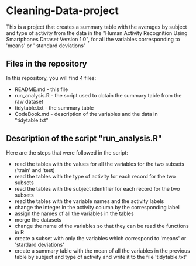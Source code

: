 # Cleaning-Data-project

This is a project that creates a summary table with the averages by subject and type of activity from the data in the "Human Activity Recognition Using Smartphones Dataset Version 1.0", for all the variables corresponding to 'means' or ' standard deviations'

## Files in the repository

In this repository, you will find 4 files:

- README.md - this file
- run_analysis.R - the script used to obtain the summary table from the raw dataset
- tidytable.txt - the summary table
- CodeBook.md - description of the variables and the data in "tidytable.txt"

## Description of the script "run_analysis.R"

Here are the steps that were followed in the script:

- read the tables with the values for all the variables for the two subsets ('train' and 'test)
- read the tables with the type of activity for each record for the two subsets
- read the tables with the subject identifier for each record for the two subsets
- read the tables with the variable names and the activity labels
- change the integer in the activity column by the corresponding label  
- assign the names of all the variables in the tables
- merge the datasets
- change the name of the variables so that they can be read the functions in R
- create a subset with only the variables which correspond to 'means' or 'stardard deviations'
- create a summary table with the mean of all the variables in the previous table by subject and type of activity and write it to the file 'tidytable.txt'
